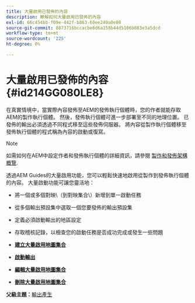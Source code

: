 ```yaml
---
title: 大量啟用已發佈的內容
description: 瞭解如何大量啟用已發佈的內容
exl-id: 66c454bb-f09e-442f-b863-60ee249a0e08
source-git-commit: 8073716bccacbe8d6a158b44d5106b083e3a5dcd
workflow-type: tm+mt
source-wordcount: '225'
ht-degree: 0%

---
```


# 大量啟用已發佈的內容 {#id214GG080LE8}

在真實情境中，當實際內容發佈至AEM的發佈執行個體時，您的作者就能存取AEM的製作執行個體。 然後，發佈執行個體可進一步部署至不同的地理位置。 已發佈的輸出必須透過不同程式移至這些發佈伺服器。 將內容從製作執行個體移至發佈執行個體的程式稱為內容的啟動或復寫。

>[!NOTE]
>
> 如需如何在AEM中設定作者和發佈執行個體的詳細資訊，請參閱 [製作和發佈架構概覽](https://experienceleague.adobe.com/docs/experience-manager-screens/user-guide/administering/author-publish/author-publish-architecture-overview.html?lang=en#prerequisites).

透過AEM Guides的大量啟用功能，您可以輕鬆快速地啟用從製作到發佈執行個體的內容。 大量啟動功能可讓您靈活地：

- 將一個或多個對映\（到對映集合\）新增到單一啟動任務

- 從多個輸出預設集中選取一個您要發佈的輸出預設集

- 定義必須啟動輸出的地區設定

- 存取稽核記錄，以檢查您的啟動任務是否成功完成或發生一些問題


- **[建立大量啟用地圖集合](conf-bulk-activation-create-map-collection.md)**

- **[啟動輸出](conf-bulk-activation-publish-map-collection.md)**

- **[編輯大量啟用地圖集合](conf-bulk-activation-edit-map-collection.md)**

- **[刪除大量啟用地圖集合](conf-bulk-activation-delete-map-collection.md)**


**父級主題：**[&#x200B;輸出產生](generate-output.md)
